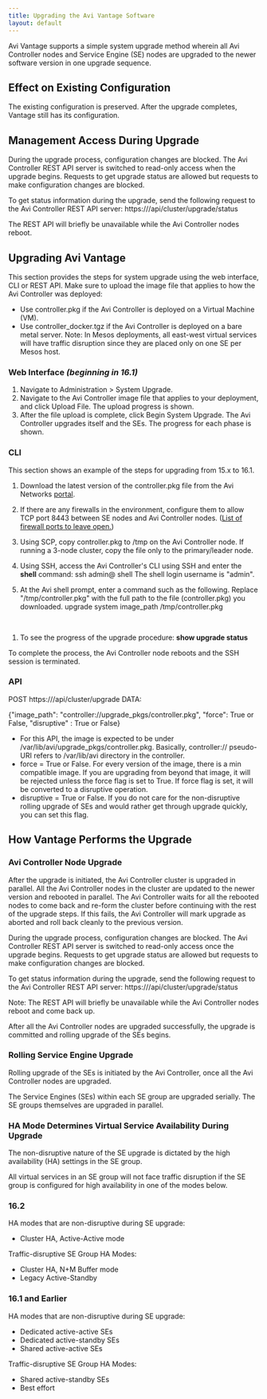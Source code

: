 ```yaml
---
title: Upgrading the Avi Vantage Software
layout: default
---
```

Avi Vantage supports a simple system upgrade method wherein all Avi Controller nodes and Service Engine (SE) nodes are upgraded to the newer software version in one upgrade sequence.

## Effect on Existing Configuration

The existing configuration is preserved. After the upgrade completes, Vantage still has its configuration.

## Management Access During Upgrade

During the upgrade process, configuration changes are blocked. The Avi Controller REST API server is switched to read-only access when the upgrade begins. Requests to get upgrade status are allowed but requests to make configuration changes are blocked.

To get status information during the upgrade, send the following request to the Avi Controller REST API server: https:///api/cluster/upgrade/status

The REST API will briefly be unavailable while the Avi Controller nodes reboot.

## Upgrading Avi Vantage

This section provides the steps for system upgrade using the web interface, CLI or REST API. Make sure to upload the image file that applies to how the Avi Controller was deployed:

* Use controller.pkg if the Avi Controller is deployed on a Virtual Machine (VM).
* Use controller_docker.tgz if the Avi Controller is deployed on a bare metal server.
Note: In Mesos deployments, all east-west virtual services will have traffic disruption since they are placed only on one SE per Mesos host.

### Web Interface *(beginning in 16.1)*

1. Navigate to Administration > System Upgrade.
1. Navigate to the Avi Controller image file that applies to your deployment, and click Upload File. The upload progress is shown.
1. After the file upload is complete, click Begin System Upgrade. The Avi Controller upgrades itself and the SEs. The progress for each phase is shown.

### CLI

This section shows an example of the steps for upgrading from 15.x to 16.1.

1. Download the latest version of the controller.pkg file from the Avi Networks <a href="http://avinetworks.com/portal/software">portal</a>.
1. If there are any firewalls in the environment, configure them to allow TCP port 8443 between SE nodes and Avi Controller nodes. (<a href="/2016/02/02/protocol-ports-used-by-vantage-for-management-communication/">List of firewall ports to leave open.</a>)
1. Using SCP, copy controller.pkg to /tmp on the Avi Controller node. If running a 3-node cluster, copy the file only to the primary/leader node.

1. Using SSH, access the Avi Controller's CLI using SSH and enter the **shell** command: 
ssh admin@<IP-of-Avi-Controller> shell The shell login username is "admin".

1. At the Avi shell prompt, enter a command such as the following. Replace "/tmp/controller.pkg" with the full path to the file (controller.pkg) you downloaded. 
upgrade system image_path /tmp/controller.pkg

 

1. To see the progress of the upgrade procedure: **show upgrade status**

To complete the process, the Avi Controller node reboots and the SSH session is terminated.

### API

POST https://<controller-ip>/api/cluster/upgrade
DATA:

{"image_path": "controller://upgrade_pkgs/controller.pkg", "force": True or False, "disruptive" : True or False}

* For this API, the image is expected to be under /var/lib/avi/upgrade_pkgs/controller.pkg. Basically, controller:// pseudo-URI refers to /var/lib/avi directory in the controller.
* force = True or False. For every version of the image, there is a min compatible image. If you are upgrading from beyond that image, it will be rejected unless the force flag is set to True. If force flag is set, it will be converted to a disruptive operation.
* disruptive = True or False. If you do not care for the non-disruptive rolling upgrade of SEs and would rather get through upgrade quickly, you can set this flag.

## How Vantage Performs the Upgrade

### Avi Controller Node Upgrade

After the upgrade is initiated, the Avi Controller cluster is upgraded in parallel. All the Avi Controller nodes in the cluster are updated to the newer version and rebooted in parallel. The Avi Controller waits for all the rebooted nodes to come back and re-form the cluster before continuing with the rest of the upgrade steps. If this fails, the Avi Controller will mark upgrade as aborted and roll back cleanly to the previous version.

During the upgrade process, configuration changes are blocked. The Avi Controller REST API server is switched to read-only access once the upgrade begins. Requests to get upgrade status are allowed but requests to make configuration changes are blocked.

To get status information during the upgrade, send the following request to the Avi Controller REST API server: https:///api/cluster/upgrade/status

Note: The REST API will briefly be unavailable while the Avi Controller nodes reboot and come back up.

After all the Avi Controller nodes are upgraded successfully, the upgrade is committed and rolling upgrade of the SEs begins.

### Rolling Service Engine Upgrade

Rolling upgrade of the SEs is initiated by the Avi Controller, once all the Avi Controller nodes are upgraded.

The Service Engines (SEs) within each SE group are upgraded serially. The SE groups themselves are upgraded in parallel.

### HA Mode Determines Virtual Service Availability During Upgrade

The non-disruptive nature of the SE upgrade is dictated by the high availability (HA) settings in the SE group.

All virtual services in an SE group will not face traffic disruption if the SE group is configured for high availability in one of the modes below.

### 16.2

HA modes that are non-disruptive during SE upgrade:

* Cluster HA, Active-Active mode

Traffic-disruptive SE Group HA Modes:

* Cluster HA, N+M Buffer mode
* Legacy Active-Standby

### 16.1 and Earlier

HA modes that are non-disruptive during SE upgrade:

* Dedicated active-active SEs
* Dedicated active-standby SEs
* Shared active-active SEs

Traffic-disruptive SE Group HA Modes:

* Shared active-standby SEs
* Best effort